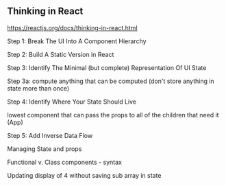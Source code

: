 ## Thinking in React

https://reactjs.org/docs/thinking-in-react.html

Step 1: Break The UI Into A Component Hierarchy

Step 2: Build A Static Version in React

Step 3: Identify The Minimal (but complete) Representation Of UI State

Step 3a: compute anything that can be computed (don't store anything in state more than once)

Step 4: Identify Where Your State Should Live

lowest component that can pass the props to all of the children that need it
(App)

Step 5: Add Inverse Data Flow


Managing State and props

Functional v. Class components - syntax

Updating display of 4 without saving sub array in state

